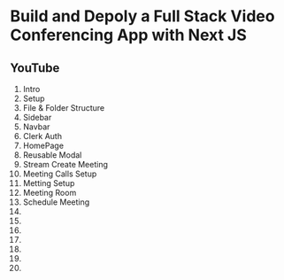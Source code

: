 # Build and Depoly a Full Stack Video Conferencing App with Next JS

## YouTube

1. Intro
2. Setup
3. File & Folder Structure
4. Sidebar
5. Navbar
6. Clerk Auth
7. HomePage
8. Reusable Modal
9. Stream Create Meeting
10. Meeting Calls Setup
11. Metting Setup
12. Meeting Room
13. Schedule Meeting
14. 
15.
16.
17.
18.
19.
20.